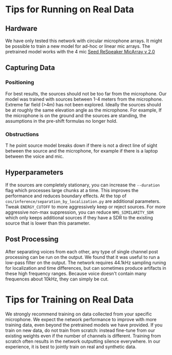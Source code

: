 # Tips for Running on Real Data

## Hardware
We have only tested this network with circular microphone arrays. It might be possible to train a new model for ad-hoc or linear mic arrays. The pretrained model works with the 4 mic [Seed ReSpeaker MicArray v 2.0](https://wiki.seeedstudio.com/ReSpeaker_Mic_Array_v2.0/)

## Capturing Data
### Positioning
For best results, the sources should not be too far from the microphone. Our model was trained with sources between 1-4 meters from the microphone. Extreme far field (>4m) has not been explored. Ideally the sources should be at roughly the same elevation angle as the microphone. For example, If the microphone is on the ground and the sources are standing, the assumptions in the pre-shift formulas no longer hold.
### Obstructions
T he point source model breaks down if there is not a direct line of sight between the source and the microphone, for example if there is a laptop between the voice and mic. 
## Hyperparameters
If the sources are completely stationary, you can increase the `--duration` flag which processes large chunks at a time. This improves the performance and reduces boundary effects. At the top of `cos/inference/separation_by_localization.py` are additional parameters. Tweak `ENERGY_CUTOFF` to more aggressively keep or reject sources. For more aggressive non-max suppression, you can reduce `NMS_SIMILARITY_SDR` which only keeps additional sources if they have a SDR to the existing source that is lower than this parameter. 

## Post Processing
After separating voices from each other, any type of single channel post processing can be run on the output. We found that it was useful to run a low-pass filter on the output. The network requires 44.1kHz sampling runing for localization and time differences, but can sometimes produce artifacts in these high frequency ranges. Because voice doesn't contain many frequences about 10kHz, they can simply be cut.

# Tips for Training on Real Data

We strongly recommend training on data collected from your specific microphone. We expect the network performance to improve with more training data, even beyond the pretrained models we have provided. If you train on new data, do not train from scratch: instead fine-tune from our existing weights even if the number of channels is different. Training from scratch often results in the network outputting silence everywhere. In our experience, it is best to jointly train on real and synthetic data. 
